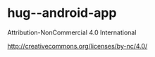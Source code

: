 hug--android-app
================
Attribution-NonCommercial 4.0 International

http://creativecommons.org/licenses/by-nc/4.0/
